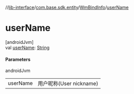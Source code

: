 //[lib-interface](../../../index.md)/[com.base.sdk.entity](../index.md)/[WmBindInfo](index.md)/[userName](user-name.md)

# userName

[androidJvm]\
val [userName](user-name.md): [String](https://kotlinlang.org/api/latest/jvm/stdlib/kotlin/-string/index.html)

#### Parameters

androidJvm

| | |
|---|---|
| userName | 用户昵称(User nickname) |
